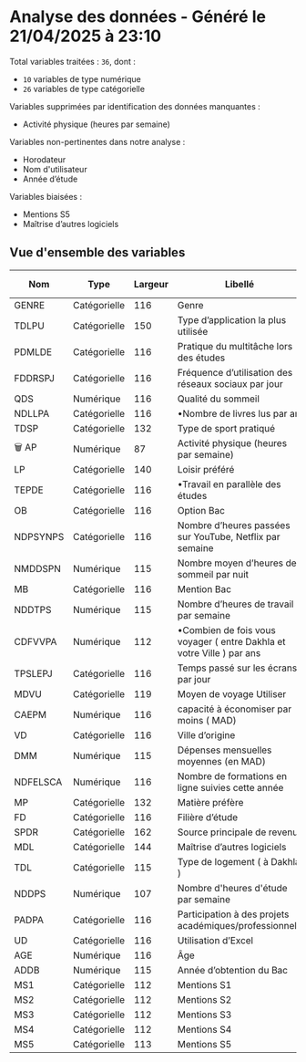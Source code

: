 # Analyse des données - Généré le 21/04/2025 à 23:10

Total variables traitées : `36`, dont :

- `10` variables de type numérique
- `26` variables de type catégorielle

Variables supprimées par identification des données manquantes :

- Activité physique (heures par semaine)

Variables non-pertinentes dans notre analyse :

- Horodateur
- Nom d'utilisateur
- Année d’étude

Variables biaisées :

- Mentions S5
- Maîtrise d’autres logiciels

## Vue d'ensemble des variables

| Nom      | Type         | Largeur | Libellé                                                               | Méthode utilisée | Récursive |
| -------- | ------------ | ------- | --------------------------------------------------------------------- | ---------------- | --------- |
| GENRE    | Catégorielle | 116     | Genre                                                                 | exact            | ❌         |
| TDLPU    | Catégorielle | 150     | Type d’application la plus utilisée                                   | exact            | ✅         |
| PDMLDE   | Catégorielle | 116     | Pratique du multitâche lors des études                                | exact            | ❌         |
| FDDRSPJ  | Catégorielle | 116     | Fréquence d’utilisation des réseaux sociaux par jour                  | exact            | ❌         |
| QDS      | Numérique    | 116     | Qualité du sommeil                                                    |                  | ❌         |
| NDLLPA   | Catégorielle | 116     | •Nombre de livres lus par an                                          | exact            | ❌         |
| TDSP     | Catégorielle | 132     | Type de sport pratiqué                                                | approx           | ✅         |
| 🗑️ AP    | Numérique    | 87      | Activité physique (heures par semaine)                                |                  | ❌         |
| LP       | Catégorielle | 140     | Loisir préféré                                                        | exact            | ✅         |
| TEPDE    | Catégorielle | 116     | •Travail en parallèle des études                                      | exact            | ❌         |
| OB       | Catégorielle | 116     | Option Bac                                                            | exact            | ❌         |
| NDPSYNPS | Catégorielle | 116     | Nombre d’heures passées sur YouTube, Netflix par semaine              | exact            | ❌         |
| NMDDSPN  | Numérique    | 115     | Nombre moyen d’heures de sommeil par nuit                             |                  | ❌         |
| MB       | Catégorielle | 116     | Mention Bac                                                           | exact            | ❌         |
| NDDTPS   | Numérique    | 115     | Nombre d’heures de travail par semaine                                |                  | ❌         |
| CDFVVPA  | Numérique    | 112     | •Combien de fois vous voyager ( entre Dakhla et votre Ville ) par ans |                  | ❌         |
| TPSLEPJ  | Catégorielle | 116     | Temps passé sur les écrans par jour                                   | exact            | ❌         |
| MDVU     | Catégorielle | 119     | Moyen de voyage Utiliser                                              | approx           | ✅         |
| CAEPM    | Numérique    | 116     | capacité à économiser par moins ( MAD)                                |                  | ❌         |
| VD       | Catégorielle | 116     | Ville d’origine                                                       | approx           | ❌         |
| DMM      | Numérique    | 115     | Dépenses mensuelles moyennes (en MAD)                                 |                  | ❌         |
| NDFELSCA | Numérique    | 116     | Nombre de formations en ligne suivies cette année                     |                  | ❌         |
| MP       | Catégorielle | 132     | Matière préfère                                                       | approx           | ✅         |
| FD       | Catégorielle | 116     | Filière d’étude                                                       | approx           | ❌         |
| SPDR     | Catégorielle | 162     | Source principale de revenu                                           | exact            | ✅         |
| MDL      | Catégorielle | 144     | Maîtrise d’autres logiciels                                           | exact            | ✅         |
| TDL      | Catégorielle | 115     | Type de logement ( à Dakhla )                                         | approx           | ❌         |
| NDDPS    | Numérique    | 107     | Nombre d'heures d'étude par semaine                                   |                  | ❌         |
| PADPA    | Catégorielle | 116     | Participation à des projets académiques/professionnels                | exact            | ❌         |
| UD       | Catégorielle | 116     | Utilisation d’Excel                                                   | exact            | ❌         |
| AGE      | Numérique    | 116     | Âge                                                                   |                  | ❌         |
| ADDB     | Numérique    | 115     | Année d’obtention du Bac                                              |                  | ❌         |
| MS1      | Catégorielle | 112     | Mentions S1                                                           | exact            | ❌         |
| MS2      | Catégorielle | 112     | Mentions S2                                                           | exact            | ❌         |
| MS3      | Catégorielle | 112     | Mentions S3                                                           | exact            | ❌         |
| MS4      | Catégorielle | 112     | Mentions S4                                                           | exact            | ❌         |
| MS5      | Catégorielle | 113     | Mentions S5                                                           | exact            | ❌         |